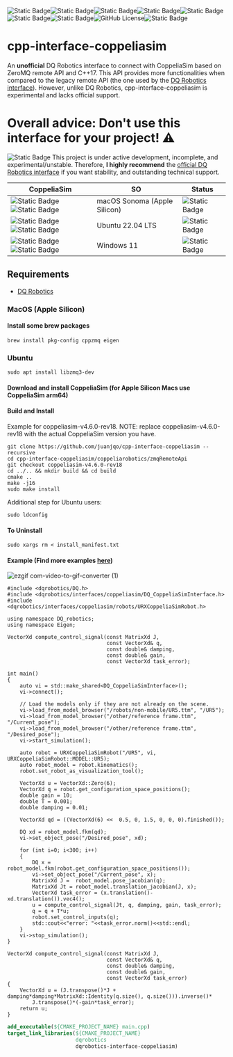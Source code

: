 ![Static Badge](https://img.shields.io/badge/status-experimental-critical)![Static Badge](https://img.shields.io/badge/Platform-Apple_silicon-magenta)![Static Badge](https://img.shields.io/badge/Tested-Apple)![Static Badge](https://img.shields.io/badge/Platform-Ubuntu_x64-orange)![Static Badge](https://img.shields.io/badge/tested-green)![Static Badge](https://img.shields.io/badge/CoppeliaSim-4.6.0--rev18-orange)![Static Badge](https://img.shields.io/badge/Written_in-C%2B%2B17-blue)![GitHub License](https://img.shields.io/github/license/juanjqo/cpp-interface-coppeliasim)![Static Badge](https://img.shields.io/badge/based_on-ZeroMQ_remote_API-blue)





# cpp-interface-coppeliasim 

An **unofficial** DQ Robotics interface to connect with CoppeliaSim based on ZeroMQ remote API and C++17. This API provides more functionalities when compared to the legacy remote API (the one used by the [DQ Robotics interface](https://github.com/dqrobotics/cpp-interface-vrep)). However, unlike DQ Robotics, cpp-interface-coppeliasim is experimental and lacks official support.

# Overall advice: Don't use this interface for your project! :warning:

![Static Badge](https://img.shields.io/badge/warning-yellow)
This project is under active development, incomplete, and experimental/unstable. Therefore, **I highly recommend** the [official DQ Robotics interface](https://github.com/dqrobotics/cpp-interface-vrep) if you want stability, and outstanding technical support.



| CoppeliaSim  | SO | Status |
| ------------- | ------------- |------------- |
| ![Static Badge](https://img.shields.io/badge/CoppeliaSim-4.6.0--rev18-orange)![Static Badge](https://img.shields.io/badge/arm64-blue)| macOS Sonoma (Apple Silicon) | ![Static Badge](https://img.shields.io/badge/experimental-red)|
| ![Static Badge](https://img.shields.io/badge/CoppeliaSim-4.6.0--rev18-orange)![Static Badge](https://img.shields.io/badge/x64-blue)   | Ubuntu 22.04 LTS  |  ![Static Badge](https://img.shields.io/badge/experimental-red)|
| ![Static Badge](https://img.shields.io/badge/CoppeliaSim-4.6.0--rev18-orange)![Static Badge](https://img.shields.io/badge/x64-blue)   | Windows 11  |  ![Static Badge](https://img.shields.io/badge/Unsupported-gray)


## Requirements

- [DQ Robotics](https://github.com/dqrobotics/cpp)


### MacOS (Apple Silicon)

#### Install some brew packages

```shell
brew install pkg-config cppzmq eigen
```
### Ubuntu 
```shell
sudo apt install libzmq3-dev
```

#### Download and install CoppeliaSim (for Apple Silicon Macs use CoppeliaSim arm64)

#### Build and Install 

Example for coppeliasim-v4.6.0-rev18. NOTE: replace coppeliasim-v4.6.0-rev18 with the actual CoppeliaSim version you have.

```shell
git clone https://github.com/juanjqo/cpp-interface-coppeliasim --recursive
cd cpp-interface-coppeliasim/coppeliarobotics/zmqRemoteApi
git checkout coppeliasim-v4.6.0-rev18
cd ../.. && mkdir build && cd build
cmake ..
make -j16
sudo make install
```

Additional step for Ubuntu users:
```shell
sudo ldconfig
```

#### To Uninstall 

```shell
sudo xargs rm < install_manifest.txt
```


#### Example (Find more examples [here](https://github.com/juanjqo/cpp-interface-coppeliasim-examples/tree/main))

![ezgif com-video-to-gif-converter (1)](https://github.com/juanjqo/cpp-interface-coppeliasim/assets/23158313/c916025a-de3d-4058-8edf-14976d23584a)

```shell
#include <dqrobotics/DQ.h>
#include <dqrobotics/interfaces/coppeliasim/DQ_CoppeliaSimInterface.h>
#include <dqrobotics/interfaces/coppeliasim/robots/URXCoppeliaSimRobot.h>

using namespace DQ_robotics;
using namespace Eigen;

VectorXd compute_control_signal(const MatrixXd J,
                                const VectorXd& q,
                                const double& damping,
                                const double& gain,
                                const VectorXd task_error);

int main()
{
    auto vi = std::make_shared<DQ_CoppeliaSimInterface>();
    vi->connect();

    // Load the models only if they are not already on the scene.
    vi->load_from_model_browser("/robots/non-mobile/UR5.ttm", "/UR5");
    vi->load_from_model_browser("/other/reference frame.ttm", "/Current_pose");
    vi->load_from_model_browser("/other/reference frame.ttm", "/Desired_pose");
    vi->start_simulation();

    auto robot = URXCoppeliaSimRobot("/UR5", vi, URXCoppeliaSimRobot::MODEL::UR5);
    auto robot_model = robot.kinematics();
    robot.set_robot_as_visualization_tool();

    VectorXd u = VectorXd::Zero(6);
    VectorXd q = robot.get_configuration_space_positions();
    double gain = 10;
    double T = 0.001;
    double damping = 0.01;

    VectorXd qd = ((VectorXd(6) <<  0.5, 0, 1.5, 0, 0, 0).finished());

    DQ xd = robot_model.fkm(qd);
    vi->set_object_pose("/Desired_pose", xd);

    for (int i=0; i<300; i++)
    {
        DQ x = robot_model.fkm(robot.get_configuration_space_positions());
        vi->set_object_pose("/Current_pose", x);
        MatrixXd J =  robot_model.pose_jacobian(q);
        MatrixXd Jt = robot_model.translation_jacobian(J, x);
        VectorXd task_error = (x.translation()-xd.translation()).vec4();
        u = compute_control_signal(Jt, q, damping, gain, task_error);
        q = q + T*u;
        robot.set_control_inputs(q);
        std::cout<<"error: "<<task_error.norm()<<std::endl;
    }
    vi->stop_simulation();
}

VectorXd compute_control_signal(const MatrixXd J,
                                const VectorXd& q,
                                const double& damping,
                                const double& gain,
                                const VectorXd task_error)
{
    VectorXd u = (J.transpose()*J + damping*damping*MatrixXd::Identity(q.size(), q.size())).inverse()*
        J.transpose()*(-gain*task_error);
    return u;
}
```


```cmake
add_executable(${CMAKE_PROJECT_NAME} main.cpp)
target_link_libraries(${CMAKE_PROJECT_NAME}
                      dqrobotics
                      dqrobotics-interface-coppeliasim)
```






